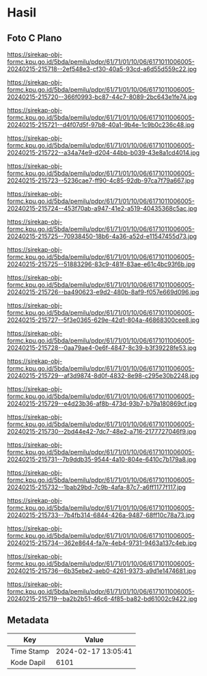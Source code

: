 # Hasil

## Foto C Plano

https://sirekap-obj-formc.kpu.go.id/5bda/pemilu/pdpr/61/71/01/10/06/6171011006005-20240215-215718--2ef548e3-cf30-40a5-93cd-a6d55d559c22.jpg

https://sirekap-obj-formc.kpu.go.id/5bda/pemilu/pdpr/61/71/01/10/06/6171011006005-20240215-215720--366f0993-bc87-44c7-8089-2bc643e1fe74.jpg

https://sirekap-obj-formc.kpu.go.id/5bda/pemilu/pdpr/61/71/01/10/06/6171011006005-20240215-215721--d4f07d5f-97b8-40a1-9b4e-1c9b0c236c48.jpg

https://sirekap-obj-formc.kpu.go.id/5bda/pemilu/pdpr/61/71/01/10/06/6171011006005-20240215-215722--a34a74e9-d204-44bb-b039-43e8a1cd4014.jpg

https://sirekap-obj-formc.kpu.go.id/5bda/pemilu/pdpr/61/71/01/10/06/6171011006005-20240215-215723--5236cae7-ff90-4c85-92db-97ca7f79a667.jpg

https://sirekap-obj-formc.kpu.go.id/5bda/pemilu/pdpr/61/71/01/10/06/6171011006005-20240215-215724--453f70ab-a947-41e2-a519-40435368c5ac.jpg

https://sirekap-obj-formc.kpu.go.id/5bda/pemilu/pdpr/61/71/01/10/06/6171011006005-20240215-215725--70938450-18b6-4a36-a52d-e11547455d73.jpg

https://sirekap-obj-formc.kpu.go.id/5bda/pemilu/pdpr/61/71/01/10/06/6171011006005-20240215-215725--51883296-83c9-481f-83ae-e61c4bc93f6b.jpg

https://sirekap-obj-formc.kpu.go.id/5bda/pemilu/pdpr/61/71/01/10/06/6171011006005-20240215-215726--ba490623-e9d2-480b-8af9-f057e669d096.jpg

https://sirekap-obj-formc.kpu.go.id/5bda/pemilu/pdpr/61/71/01/10/06/6171011006005-20240215-215727--5f3e0365-629e-42d1-804a-46868300cee8.jpg

https://sirekap-obj-formc.kpu.go.id/5bda/pemilu/pdpr/61/71/01/10/06/6171011006005-20240215-215728--0aa79ae4-0e6f-4847-8c39-b3f39228fe53.jpg

https://sirekap-obj-formc.kpu.go.id/5bda/pemilu/pdpr/61/71/01/10/06/6171011006005-20240215-215729--af3d9874-8d0f-4832-8e98-c295e30b2248.jpg

https://sirekap-obj-formc.kpu.go.id/5bda/pemilu/pdpr/61/71/01/10/06/6171011006005-20240215-215729--e4d23b36-af8b-473d-93b7-b79a180869cf.jpg

https://sirekap-obj-formc.kpu.go.id/5bda/pemilu/pdpr/61/71/01/10/06/6171011006005-20240215-215730--2bd44e42-7dc7-48e2-a716-2177727046f9.jpg

https://sirekap-obj-formc.kpu.go.id/5bda/pemilu/pdpr/61/71/01/10/06/6171011006005-20240215-215731--7b9ddb35-9544-4a10-804e-6410c7b179a8.jpg

https://sirekap-obj-formc.kpu.go.id/5bda/pemilu/pdpr/61/71/01/10/06/6171011006005-20240215-215732--1bab29bd-7c9b-4afa-87c7-a6ff1177f117.jpg

https://sirekap-obj-formc.kpu.go.id/5bda/pemilu/pdpr/61/71/01/10/06/6171011006005-20240215-215733--7b4fb314-6844-426a-9487-68ff10c78a73.jpg

https://sirekap-obj-formc.kpu.go.id/5bda/pemilu/pdpr/61/71/01/10/06/6171011006005-20240215-215734--362e8644-fa7e-4eb4-9731-9463a137c4eb.jpg

https://sirekap-obj-formc.kpu.go.id/5bda/pemilu/pdpr/61/71/01/10/06/6171011006005-20240215-215736--6b35ebe2-aeb0-4261-9373-a9d1e1474681.jpg

https://sirekap-obj-formc.kpu.go.id/5bda/pemilu/pdpr/61/71/01/10/06/6171011006005-20240215-215719--ba2b2b51-46c6-4f85-ba82-bd61002c9422.jpg


## Metadata

| Key        | Value               |
| ---------- | ------------------- |
| Time Stamp | 2024-02-17 13:05:41 |
| Kode Dapil | 6101                |



